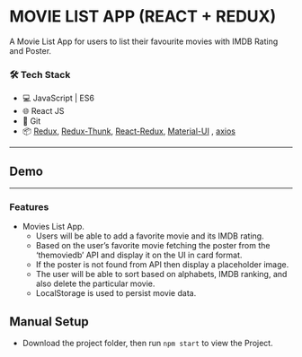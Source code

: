 # MOVIE LIST APP (REACT + REDUX)     

A Movie List App for users to list their favourite movies with IMDB Rating and Poster.

### 🛠️ Tech Stack

- 💻 JavaScript | ES6
- 🌐 React JS
- 🔧 Git 
- 📦 [Redux](https://github.com/reduxjs/redux), [Redux-Thunk](https://github.com/reduxjs/redux-thunk), [React-Redux](https://github.com/reduxjs/react-redux), [Material-UI](https://github.com/mui-org/material-ui) , [axios](https://www.npmjs.com/package/axios)

---
## Demo



---
### Features

- Movies List App.
  - Users will be able to add a favorite movie and its IMDB rating.
  - Based on the user’s favorite movie fetching the poster from the ‘themoviedb’ API and display it on the UI in card format.
  - If the poster is not found from API then display a placeholder image. 
  - The user will be able to sort based on alphabets, IMDB ranking, and also delete the particular movie.
  - LocalStorage is used to persist movie data.

## Manual Setup
- Download the project folder, then run `npm start` to view the Project.